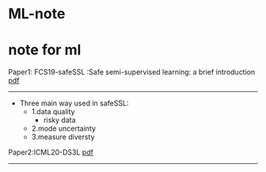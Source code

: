# ML-note
note for ml
===
Paper1: FCS19-safeSSL :Safe semi-supervised learning: a brief introduction [pdf](http://www.lamda.nju.edu.cn/liyf/paper/FCS19-SafeSSL.pdf)
____

 * Three main way used in safeSSL: 
   * 1.data quality
       * risky data
   * 2.mode uncertainty
   * 3.measure diversty

Paper2:ICML20-DS3L [pdf](http://cs.nju.edu.cn/liyf/paper/icml20-DS3L.pdf)
____
